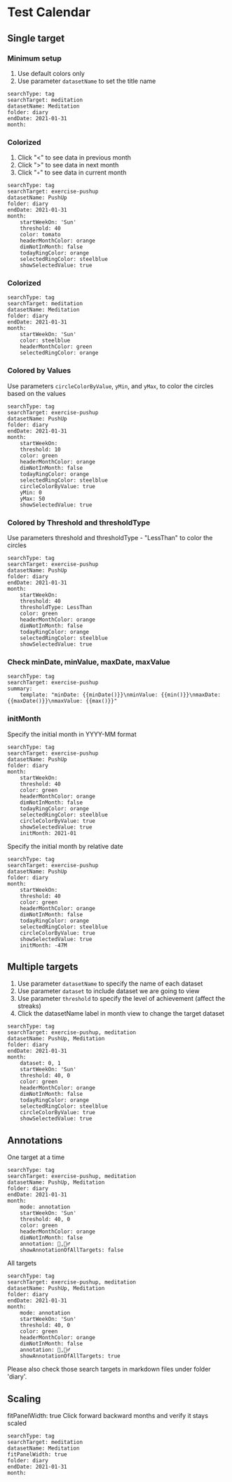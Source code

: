 # Test Calendar

## Single target
### Minimum setup
1. Use default colors only
2. Use parameter `datasetName` to set the title name
``` tracker
searchType: tag
searchTarget: meditation
datasetName: Meditation
folder: diary
endDate: 2021-01-31
month:
```

### Colorized
1. Click "<" to see data in previous month
2. Click ">" to see data in next month
3. Click "◦" to see data in current month
``` tracker
searchType: tag
searchTarget: exercise-pushup
datasetName: PushUp
folder: diary
endDate: 2021-01-31
month:
    startWeekOn: 'Sun'
    threshold: 40
    color: tomato
    headerMonthColor: orange
    dimNotInMonth: false
    todayRingColor: orange
    selectedRingColor: steelblue
    showSelectedValue: true
```

### Colorized
``` tracker
searchType: tag
searchTarget: meditation
datasetName: Meditation
folder: diary
endDate: 2021-01-31
month:
    startWeekOn: 'Sun'
    color: steelblue
    headerMonthColor: green
    selectedRingColor: orange
```

### Colored by Values
Use parameters `circleColorByValue`, `yMin`, and `yMax`, to color the circles based on the values
``` tracker
searchType: tag
searchTarget: exercise-pushup
datasetName: PushUp
folder: diary
endDate: 2021-01-31
month:
    startWeekOn:
    threshold: 10
    color: green
    headerMonthColor: orange
    dimNotInMonth: false
    todayRingColor: orange
    selectedRingColor: steelblue
    circleColorByValue: true
    yMin: 0
    yMax: 50
    showSelectedValue: true
```

### Colored by Threshold and thresholdType
Use parameters threshold and thresholdType - "LessThan" to color the circles
``` tracker
searchType: tag
searchTarget: exercise-pushup
datasetName: PushUp
folder: diary
endDate: 2021-01-31
month:
    startWeekOn:
    threshold: 40
    thresholdType: LessThan
    color: green
    headerMonthColor: orange
    dimNotInMonth: false
    todayRingColor: orange
    selectedRingColor: steelblue
    showSelectedValue: true
```

### Check minDate, minValue, maxDate, maxValue
``` tracker
searchType: tag
searchTarget: exercise-pushup
summary:
    template: "minDate: {{minDate()}}\nminValue: {{min()}}\nmaxDate: {{maxDate()}}\nmaxValue: {{max()}}"
```

### initMonth

Specify the initial month in YYYY-MM format
``` tracker
searchType: tag
searchTarget: exercise-pushup
datasetName: PushUp
folder: diary
month:
    startWeekOn:
    threshold: 40
    color: green
    headerMonthColor: orange
    dimNotInMonth: false
    todayRingColor: orange
    selectedRingColor: steelblue
    circleColorByValue: true
    showSelectedValue: true
    initMonth: 2021-01
```

Specify the initial month by relative date
``` tracker
searchType: tag
searchTarget: exercise-pushup
datasetName: PushUp
folder: diary
month:
    startWeekOn:
    threshold: 40
    color: green
    headerMonthColor: orange
    dimNotInMonth: false
    todayRingColor: orange
    selectedRingColor: steelblue
    circleColorByValue: true
    showSelectedValue: true
    initMonth: -47M
```

## Multiple targets
1. Use parameter `datasetName` to specify the name of each dataset
2. Use parameter `dataset` to include dataset we are going to view
3. Use parameter `threshold` to specify the level of achievement (affect the streaks)
4. Click the datasetName label in month view to change the target dataset
``` tracker
searchType: tag
searchTarget: exercise-pushup, meditation
datasetName: PushUp, Meditation
folder: diary
endDate: 2021-01-31
month:
    dataset: 0, 1
    startWeekOn: 'Sun'
    threshold: 40, 0
    color: green
    headerMonthColor: orange
    dimNotInMonth: false
    todayRingColor: orange
    selectedRingColor: steelblue
    circleColorByValue: true
    showSelectedValue: true
```

## Annotations
One target at a time
``` tracker
searchType: tag
searchTarget: exercise-pushup, meditation
datasetName: PushUp, Meditation
folder: diary
endDate: 2021-01-31
month:
    mode: annotation
    startWeekOn: 'Sun'
    threshold: 40, 0
    color: green
    headerMonthColor: orange
    dimNotInMonth: false
    annotation: 💪,🧘‍♂️
    showAnnotationOfAllTargets: false
```

All targets
``` tracker
searchType: tag
searchTarget: exercise-pushup, meditation
datasetName: PushUp, Meditation
folder: diary
endDate: 2021-01-31
month:
    mode: annotation
    startWeekOn: 'Sun'
    threshold: 40, 0
    color: green
    headerMonthColor: orange
    dimNotInMonth: false
    annotation: 💪,🧘‍♂️
    showAnnotationOfAllTargets: true
```

Please also check those search targets in markdown files under folder 'diary'.

## Scaling
fitPanelWidth: true
Click forward backward months and verify it stays scaled
``` tracker
searchType: tag
searchTarget: meditation
datasetName: Meditation
fitPanelWidth: true
folder: diary
endDate: 2021-01-31
month:
```

